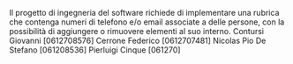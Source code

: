 Il progetto di ingegneria del software richiede di implementare una rubrica che 
contenga numeri di telefono e/o email associate a delle persone,
con la possibilità di aggiungere o rimuovere elementi al suo interno.
Contursi Giovanni [0612708576]
Cerrone Federico [0612707481]
Nicolas Pio De Stefano [061208536]
Pierluigi Cinque [061270]
